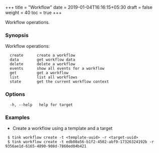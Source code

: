 +++
title = "Workflow"
date = 2019-01-04T16:16:15+05:30
draft = false
weight = 40
toc = true
+++

Workflow operations.

### Synopsis

Workflow operations:
```
  create      create a workflow
  data        get workflow data
  delete      delete a workflow
  events      show all events for a workflow
  get         get a workflow
  list        list all workflows
  state       get the current workflow context
```

### Options

```
  -h, --help   help for target
```

### Examples

 - Create a workflow using a template and a target
 ```
  $ tink workflow create -t <template-uuid> -r <target-uuid>
  $ tink workflow create -t edb80a56-b1f2-4502-abf9-17326324192b -r 9356ae1d-6165-4890-908d-7860ed04b421
 ```
